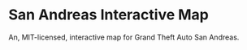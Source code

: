 San Andreas Interactive Map
===========================

An, MIT-licensed, interactive map for Grand Theft Auto San Andreas.

